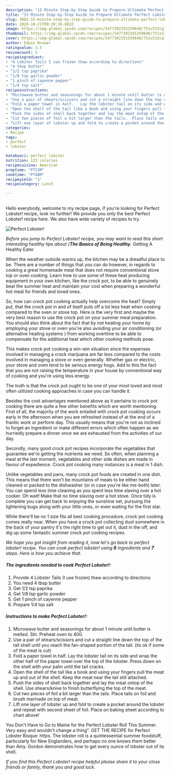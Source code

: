 ```yaml
---
description: "15 Minute Step-by-Step Guide to Prepare Ultimate Perfect Lobster!"
title: "15 Minute Step-by-Step Guide to Prepare Ultimate Perfect Lobster!"
slug: 3082-15-minute-step-by-step-guide-to-prepare-ultimate-perfect-lobster
date: 2020-10-21T09:20:19.802Z
image: https://img-global.cpcdn.com/recipes/5477302191259648/751x532cq70/perfect-lobster-recipe-main-photo.jpg
thumbnail: https://img-global.cpcdn.com/recipes/5477302191259648/751x532cq70/perfect-lobster-recipe-main-photo.jpg
cover: https://img-global.cpcdn.com/recipes/5477302191259648/751x532cq70/perfect-lobster-recipe-main-photo.jpg
author: Edwin Brewer
ratingvalue: 3.5
reviewcount: 5
recipeingredient:
- "4 Lobster Tails I use frozen thaw according to directions"
- "4 tbsp butter"
- "1/2 tsp paprika"
- "1/8 tsp garlic powder"
- "1 pinch of cayenne pepper"
- "1/4 tsp salt"
recipeinstructions:
- "Microwave butter and seasonings for about 1 minute until butter is melted.  Stir.  Preheat oven to 400."
- "Use a pair of shears/scissors and cut a straight line down the top of the tail shell until you reach the fan-shaped portion of the tail. (its ok if some of the meat is cut)"
- "Fold a paper towel in half.   Lay the lobster tail on its side and wrap the other half of the paper towel over the top of the lobster. Press down on the shell with your palm until the tail cracks."
- "Open the shell of the tail like a book and using your fingers pull the meat up and out of the shell.  Keep the meat near the tail still attached."
- "Push the sides of shell back together and lay the meat ontop of the shell. Use shears/knive to finish butterflying the top of the meat."
- "Cut two pieces of foil a bit larger than the tails.  Place tails on foil and brush marinade on top of meat."
- "Lift one layer of lobster up and fold to create a pocket around the lobster and repeat with second sheet of foil.  Place on baking sheet according to chart above!"
categories:
- Recipe
tags:
- perfect
- lobster

katakunci: perfect lobster 
nutrition: 123 calories
recipecuisine: American
preptime: "PT23M"
cooktime: "PT48M"
recipeyield: "1"
recipecategory: Lunch

---
```

<br>
Hello everybody, welcome to my recipe page, if you're looking for Perfect Lobster! recipe, look no further! We provide you only the best Perfect Lobster! recipe here. We also have wide variety of recipes to try.
<br>


![Perfect Lobster!](https://img-global.cpcdn.com/recipes/5477302191259648/751x532cq70/perfect-lobster-recipe-main-photo.jpg)

<i>Before you jump to Perfect Lobster! recipe, you may want to read this short interesting healthy tips about {<strong>The Basics of Being Healthy</strong>.</i>
Getting A Healthy Eater


When the weather outside warms up, the kitchen may be a dreadful place to be. There are a number of things that you can do however, in regards to cooking a great homemade meal that does not require conventional stove top or oven cooking. Learn how to use some of these heat producing equipment in your own kitchen, like the crock pot, to be able to genuinely beat the summer heat and maintain your cool when preparing a wonderful hot meal for friends and loved ones.

So, how can crock pot cooking actually help overcome the heat? Simply put, that the crock pot in and of itself puts off a lot less heat when cooking compared to the oven or stove top. Here is the very first and maybe the very best reason to use the crock pot on your summer meal preparation. You should also think about the fact that by not heating your home by employing your stove or oven you're also avoiding your air conditioning (or alternative heating systems ) from working overtime to be able to compensate for the additional heat which other cooking methods pose.

This makes crock pot cooking a win-win situation since the expenses involved in managing a crock marijuana are far less compared to the costs involved in managing a stove or oven generally. Whether gas or electric, your stove and oven tend to be serious energy hogs. Add to this the fact that you are not raising the temperature in your house by conventional way of cooking and you're using less energy.

 The truth is that the crock pot ought to be one of your most loved and most often utilized cooking approaches in case you can handle it.  



Besides the cost advantages mentioned above as it pertains to crock pot cooking there are quite a few other benefits which are worth mentioning. First of all, the majority of the work entailed with crock pot cooking occurs early in the afternoon when you are refreshed instead of at the end of a frantic work or perform day. This usually means that you're not as inclined to forget an ingredient or make different errors which often happen as we hurriedly prepare a dinner once we are exhausted from the activities of our day.

Secondly, many good crock pot recipes incorporate the vegetables that guarantee we're getting the nutrients we need. So often, when planning a meal at the last moment, vegetables and other side dishes are made in favour of expedience. Crock pot cooking many instances is a meal in 1 dish.

 Unlike vegetables and pans, many crock pot foods are created in one dish. This means that there won't be mountains of meals to be either hand cleaned or packed to the dishwasher (or in case you're like me-both) later. You can spend less time cleaning as you spent less time slaving over a hot cooker. Oh wait! Make that no time slaving over a hot stove. Once tidy is complete you can get back to enjoying the sunshine set, pursuing the lightening bugs along with your little ones, or even waiting for the first star.

While there'll be no 1 size fits all best cooking procedure, crock pot cooking comes really near. When you have a crock pot collecting dust somewhere in the back of your pantry it's the right time to get out it, dust in the off, and dig up some fantastic summer crock pot cooking recipes.


<i>We hope you got insight from reading it, now let's go back to perfect lobster! recipe. You can cook perfect lobster! using <strong>6</strong> ingredients and <strong>7</strong> steps. Here is how you achieve that.
</i>

##### The ingredients needed to cook Perfect Lobster!:

1. Provide 4 Lobster Tails (I use frozen) thaw according to directions
1. You need 4 tbsp butter
1. Get 1/2 tsp paprika
1. Get 1/8 tsp garlic powder
1. Get 1 pinch of cayenne pepper
1. Prepare 1/4 tsp salt


##### Instructions to make Perfect Lobster!:

1. Microwave butter and seasonings for about 1 minute until butter is melted.  Stir.  Preheat oven to 400.
1. Use a pair of shears/scissors and cut a straight line down the top of the tail shell until you reach the fan-shaped portion of the tail. (its ok if some of the meat is cut)
1. Fold a paper towel in half.   Lay the lobster tail on its side and wrap the other half of the paper towel over the top of the lobster. Press down on the shell with your palm until the tail cracks.
1. Open the shell of the tail like a book and using your fingers pull the meat up and out of the shell.  Keep the meat near the tail still attached.
1. Push the sides of shell back together and lay the meat ontop of the shell. Use shears/knive to finish butterflying the top of the meat.
1. Cut two pieces of foil a bit larger than the tails.  Place tails on foil and brush marinade on top of meat.
1. Lift one layer of lobster up and fold to create a pocket around the lobster and repeat with second sheet of foil.  Place on baking sheet according to chart above!


You Don&#39;t Have to Go to Maine for the Perfect Lobster Roll This Summer. Very easy and wouldn&#39;t change a thing&#34;. GET THE RECIPE for Perfect Lobster Bisque: https. The lobster roll is a quintessential summer foodstuff, particularly for New Englanders, and perhaps no one knows them better than Amy. Gordon demonstrates how to get every ounce of lobster out of its shell. 

<i>If you find this Perfect Lobster! recipe helpful please share it to your close friends or family, thank you and good luck.</i>
